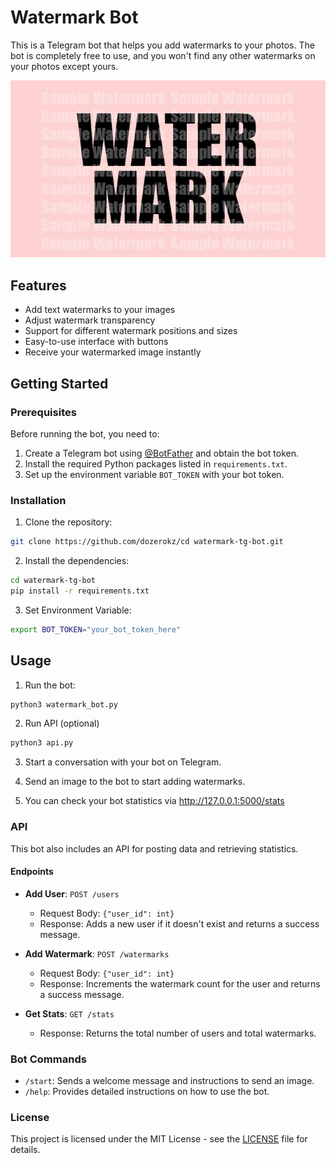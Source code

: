 # Watermark Bot

This is a Telegram bot that helps you add watermarks to your photos. The bot is completely free to use, and you won't
find any other watermarks on your photos except yours.

![Screenshot](.images/screenshot.png)

## Features

- Add text watermarks to your images
- Adjust watermark transparency
- Support for different watermark positions and sizes
- Easy-to-use interface with buttons
- Receive your watermarked image instantly

## Getting Started

### Prerequisites

Before running the bot, you need to:

1. Create a Telegram bot using [@BotFather](https://t.me/BotFather) and obtain the bot token.
2. Install the required Python packages listed in `requirements.txt`.
3. Set up the environment variable `BOT_TOKEN` with your bot token.

### Installation

1. Clone the repository:

```sh
git clone https://github.com/dozerokz/cd watermark-tg-bot.git
```

2. Install the dependencies:

```sh
cd watermark-tg-bot
pip install -r requirements.txt
```

3. Set Environment Variable:

```sh
export BOT_TOKEN="your_bot_token_here"
```

## Usage

1. Run the bot:

```sh
python3 watermark_bot.py
```

2. Run API (optional)

```sh
python3 api.py
```

3. Start a conversation with your bot on Telegram.

4. Send an image to the bot to start adding watermarks.

5. You can check your bot statistics via http://127.0.0.1:5000/stats

### API

This bot also includes an API for posting data and retrieving statistics.

#### Endpoints

- **Add User**: `POST /users`
    - Request Body: `{"user_id": int}`
    - Response: Adds a new user if it doesn't exist and returns a success message.

- **Add Watermark**: `POST /watermarks`
    - Request Body: `{"user_id": int}`
    - Response: Increments the watermark count for the user and returns a success message.

- **Get Stats**: `GET /stats`
    - Response: Returns the total number of users and total watermarks.

### Bot Commands

- `/start`: Sends a welcome message and instructions to send an image.
- `/help`: Provides detailed instructions on how to use the bot.

### License

This project is licensed under the MIT License - see the [LICENSE](LICENSE) file for details.
